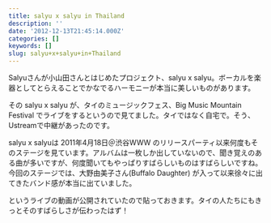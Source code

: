 ```yaml
---
title: salyu x salyu in Thailand
description: ''
date: '2012-12-13T21:45:14.000Z'
categories: []
keywords: []
slug: salyu+x+salyu+in+Thailand
---
```

Salyuさんが小山田さんとはじめたプロジェクト、salyu x salyu。ボーカルを楽器としてとらえることでかなでるハーモニーが本当に美しいものがあります。

その salyu x salyu が、タイのミュージックフェス、Big Music Mountain Festival でライブをするというので見てました。タイではなく自宅で。そう、Ustreamで中継があったのです。

salyu x salyuは 2011年4月18日＠渋谷WWW のリリースパーティ以来何度もそのステージを見ています。アルバムは一枚しか出していないので、聞き覚えのある曲が多いですが、何度聞いてもやっぱりすばらしいものはすばらしいですね。今回のステージでは、大野由美子さん(Buffalo Daughter) が入って以来徐々に出てきたバンド感が本当に出ていました。

というライブの動画が公開されていたので貼っておきます。タイの人たちにもきっとそのすばらしさが伝わったはず！
